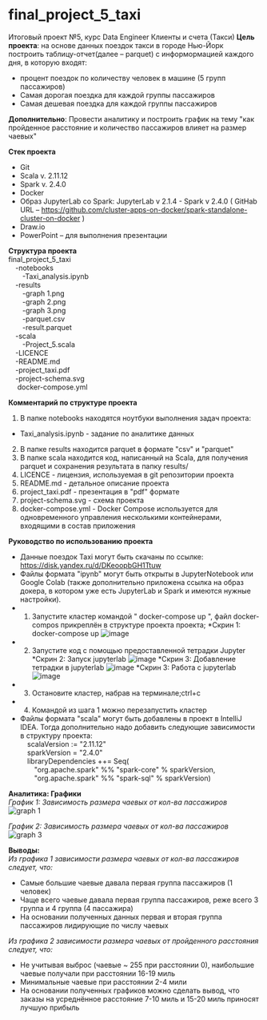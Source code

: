 # final_project_5_taxi
Итоговый проект №5, курс Data Engineer 
Клиенты и счета (Такси)
**Цель проекта**: на основе данных поездок такси в городе Нью-Йорк построить таблицу-отчет(далее – parquet) с информормацией каждого дня, в которую входят:
 * процент поездок по количеству человек в машине (5 групп пассажиров)
 * Самая дорогая поездка для каждой группы пассажиров
 * Самая дешевая поездка для каждой группы пассажиров

**Дополнительно**: Провести аналитику и построить график на тему "как пройденное расстояние и количество пассажиров влияет на размер чаевых"

**Стек проекта**
 * Git
 * Scala v. 2.11.12
 * Spark v. 2.4.0
 * Docker
 * Образ JupyterLab со Spark: JupyterLab v 2.1.4 - Spark v 2.4.0 ( GitHab URL – https://github.com/cluster-apps-on-docker/spark-standalone-cluster-on-docker )
 * Draw.io
 * PowerPoint – для выполнения презентации

**Структура проекта** <br>
final_project_5_taxi<br>
&emsp;-notebooks <br>
&emsp;&emsp;-Taxi_analysis.ipynb <br>
&emsp;-results <br>
&emsp;&emsp;-graph 1.png <br>
&emsp;&emsp;-graph 2.png <br>
&emsp;&emsp;-graph 3.png <br>
&emsp;&emsp;-parquet.csv <br>
&emsp;&emsp;-result.parquet <br>
&emsp;-scala <br>
&emsp;&emsp;-Project_5.scala <br>
&emsp;-LICENCE <br>
&emsp;-README.md <br>
&emsp;-project_taxi.pdf <br>
&emsp;-project-schema.svg <br>
&emsp; docker-compose.yml <br>


**Комментарий по структуре проекта**
1) В папке notebooks находятся ноутбуки выполнения задач проекта:
 * Taxi_analysis.ipynb - задание по аналитике данных
2) В папке results находится parquet в формате "csv" и "parquet"
3) В папке scala находится код, написанный на Scala, для получения parquet и сохранения результата в папку results/
4) LICENCE - лицензия, используемая в git репозитории проекта
5) README.md - детальное описание проекта
6) project_taxi.pdf - презентация в "pdf" формате
7) project-schema.svg - схема проекта
8) docker-compose.yml - Docker Compose используется для одновременного управления несколькими контейнерами, входящими в состав приложения

**Руководство по использованию проекта**
 * Данные поездок Taxi могут быть скачаны по ссылке: https://disk.yandex.ru/d/DKeoopbGH1Ttuw
 * Файлы формата "ipynb" могут быть открыты в JupyterNotebook или Google Colab (также дополнительно приложена ссылка на образ докера, в котором уже есть JupyterLab и Spark и имеются нужные настройки).
 *   1) Запустите кластер командой " docker-compose up ", файл docker-compos прикреплён в структуре проекта проекта;
*Скрин 1: docker-compose up
![image](https://github.com/Akua-D/final_project_5_taxi/assets/144109716/bf4aef45-6c61-44d2-8f9e-dbd88b19b2b2)
 *   2) Запустите код с помощью предоставленной тетрадки Jupyter
*Скрин   2: Запуск jupyterlab
![image](https://github.com/Akua-D/final_project_5_taxi/assets/144109716/cc607f37-54e7-4d20-86b8-81c248b97f00)
*Скрин   3: Добавление тетрадки в jupyterlab
![image](https://github.com/Akua-D/final_project_5_taxi/assets/144109716/60aed37d-2dff-4dd2-8ab5-dc0c451d632c)
*Скрин   3:  Работа с jupyterlab
![image](https://github.com/Akua-D/final_project_5_taxi/assets/144109716/b1038baf-7d11-43be-ad08-244d0d31ec1b)
 *   3) Остановите кластер, набрав на терминале;ctrl+c
 *   4) Командой из шага 1 можно перезапустить кластер
 * Файлы формата "scala" могут быть добавлены в проект в IntelliJ IDEA. Тогда дополнительно надо добавить следующие зависимости в структуру проекта: <br>
&emsp;scalaVersion := "2.11.12" <br>
&emsp;sparkVersion = "2.4.0" <br>
&emsp;libraryDependencies ++= Seq( <br>
&emsp;&emsp;"org.apache.spark" %% "spark-core" % sparkVersion, <br>
&emsp;&emsp;"org.apache.spark" %% "spark-sql" % sparkVersion)

**Аналитика: Графики** <br>
*График 1: Зависимость размера чаевых от кол-ва пассажиров*
![graph 1](https://user-images.githubusercontent.com/62721453/209213440-4d94b18c-4d91-4e5f-9ebe-0d7d4fabd94f.png)

*График 2: Зависимость размера чаевых от кол-ва пассажиров*
![graph 3](https://user-images.githubusercontent.com/62721453/209213497-67d0028e-a5ea-461e-963f-31933fb9397e.png)

**Выводы:** <br>
*Из графика 1 зависимости размера чаевых от кол-ва пассажиров следует, что:*

 * Самые большие чаевые давала первая группа пассажиров (1 человек)
 * Чаще всего чаевые давала первая группа пассажиров, реже всего 3 группа и 4 группа (4 пассажира)
 * На основании полученных данных первая и вторая группа пассажиров лидирующие по числу чаевых

*Из графика 2 зависимости размера чаевых от пройденного расстояния следует, что:*
 * Не учитывая выброс (чаевые ~ 255 при расстоянии 0), наибольшие чаевые получали при расстоянии 16-19 миль
 * Минимальные чаевые при расстоянии 2-4 мили
 * На основании полученных графиков можно сделать вывод, что заказы на усреднённое расстояние 7-10 миль и 15-20 миль приносят лучшую прибыль
